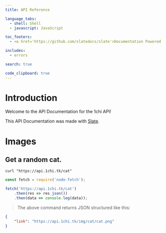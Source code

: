 ```yaml
---
title: API Reference

language_tabs:
  - shell: Shell
  - javascript: JavaScript

toc_footers:
  - <a href='https://github.com/slatedocs/slate'>Documentation Powered by Slate</a>

includes:
  - errors

search: true

code_clipboard: true
---
```


# Introduction

Welcome to the API Documentation for the 1chi API!

This API Documentation was made with [Slate](https://github.com/slatedocs/slate).

# Images

## Get a random cat.

```shell
curl "https://api.1chi.tk/cat"
```

```javascript
const fetch = require('node-fetch');

fetch('https://api.1chi.tk/cat')
	.then(res => res.json())
	.then(data => console.log(data));
```

> The above command returns JSON structured like this:

```json
{
	"link": "https://api.1chi.tk/img/cat/cat.png"
}
```

